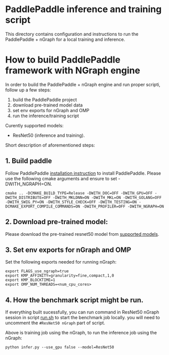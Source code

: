 
# PaddlePaddle inference and training script
This directory contains configuration and instructions to run the PaddlePaddle + nGraph for a local training and inference.

# How to build PaddlePaddle framework with NGraph engine
In order to build the PaddlePaddle + nGraph engine and run proper scripti,  follow up a few steps:
1. build the PaddlePaddle project
2. download pre-trained model data
3. set env exports for nGraph and OMP
5. run the inference/training script

Curently supported models:
* ResNet50 (inference and training).

Short description of aforementioned steps:

## 1. Build paddle
Follow PaddlePaddle [installation instruction](https://github.com/PaddlePaddle/models/tree/develop/fluid/PaddleCV/image_classification#installation) to install PaddlePaddle. Please use the following cmake arguments and ensure to set -DWITH_NGRAPH=ON.  
```
cmake .. -DCMAKE_BUILD_TYPE=Release -DWITH_DOC=OFF -DWITH_GPU=OFF -DWITH_DISTRIBUTE=OFF -DWITH_MKLDNN=ON -DWITH_MKL=ON -DWITH_GOLANG=OFF -DWITH_SWIG_PY=ON -DWITH_STYLE_CHECK=OFF -DWITH_TESTING=ON -DCMAKE_EXPORT_COMPILE_COMMANDS=ON -DWITH_PROFILER=OFF -DWITH_NGRAPH=ON
```
## 2. Download pre-trained model:
Please download the pre-trained resnet50 model from [supported models](https://github.com/PaddlePaddle/models/tree/72dcc7c1a8d5de9d19fbd65b4143bd0d661eee2c/fluid/PaddleCV/image_classification#supported-models-and-performances).


## 3. Set env exports for nGraph and OMP
Set the following exports needed for running nGraph:
```
export FLAGS_use_ngraph=true
export KMP_AFFINITY=granularity=fine,compact,1,0
export KMP_BLOCKTIME=1
export OMP_NUM_THREADS=<num_cpu_cores>
```

## 4. How the benchmark script might be run.
If everything built sucessfully, you can run command in ResNet50 nGraph session in script [run.sh](https://github.com/PaddlePaddle/models/blob/develop/fluid/PaddleCV/image_classification/run.sh) to start the benchmark job locally. you will need to uncomment the `#ResNet50 nGraph` part of script.

Above is training job using the nGraph, to run the inference job using the nGraph:
```
python infer.py --use_gpu false --model=ResNet50
```

